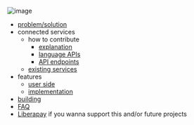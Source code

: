 ![image](https://user-images.githubusercontent.com/31377881/139971016-9ca428d1-1a17-4c87-85e3-9b7ead0780f5.png)


* [problem/solution](docs/idea.md)
* connected services
  * how to contribute
    * [explanation](docs/connected_services/how_to/explanation.md)
  	* [language APIs](docs/connected_services/how_to/APIs.md)
  	* [API endpoints](docs/connected_services/how_to/endpoints.md) 
  * [existing services](docs/connected_services/existing_services.md)
* features
  * [user side](docs/features/user_side.md)
  * [implementation](docs/features/implementation.md)
* [building](docs/building.md)
* [FAQ](docs/FAQ.md)
* [Liberapay](https://en.liberapay.com/EntireTwix/) if you wanna support this and/or future projects

